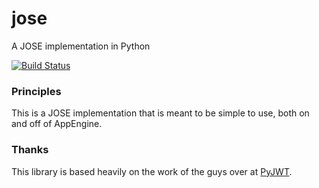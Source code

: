 # jose

A JOSE implementation in Python

[![Build Status](https://travis-ci.org/mpdavis/jose.svg?branch=master)](https://travis-ci.org/mpdavis/jose)

### Principles

This is a JOSE implementation that is meant to be simple to use, both on and off of AppEngine.


### Thanks

This library is based heavily on the work of the guys over at [PyJWT](https://github.com/jpadilla/pyjwt).
